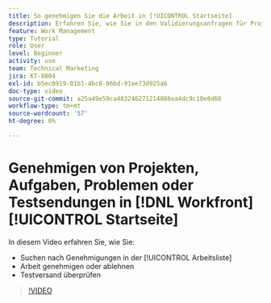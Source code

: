 ```yaml
---
title: So genehmigen Sie die Arbeit in [!UICONTROL Startseite]
description: Erfahren Sie, wie Sie in den Validierungsanfragen für Projekte, Aufgaben, Probleme und Testsendungen finden. [!UICONTROL Arbeitsliste], dann genehmigen oder ablehnen Sie die Arbeit in [!DNL  Workfront].
feature: Work Management
type: Tutorial
role: User
level: Beginner
activity: use
team: Technical Marketing
jira: KT-8804
exl-id: b5ec0919-01b1-4bc8-86bd-91ee73d925a6
doc-type: video
source-git-commit: a25a49e59ca483246271214886ea4dc9c10e8d66
workflow-type: tm+mt
source-wordcount: '57'
ht-degree: 0%

---
```


# Genehmigen von Projekten, Aufgaben, Problemen oder Testsendungen in [!DNL Workfront] [!UICONTROL Startseite]

In diesem Video erfahren Sie, wie Sie:

* Suchen nach Genehmigungen in der [!UICONTROL Arbeitsliste]
* Arbeit genehmigen oder ablehnen
* Testversand überprüfen

>[!VIDEO](https://video.tv.adobe.com/v/335105/?quality=12&learn=on)

<!---
learn more URLs
--->

